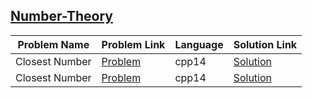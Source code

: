 ## [Number-Theory](https://www.hackerrank.com/domains/mathematics/number-theory)

Problem Name|Problem Link|Language|Solution Link
---|---|---|---
Closest Number|[Problem](https://www.hackerrank.com/challenges/closest-number/problem)|cpp14|[Solution](./closest-number.cpp)
Closest Number|[Problem](https://www.hackerrank.com/challenges/the-chosen-one/problem)|cpp14|[Solution](./the-chosen-one.cpp)